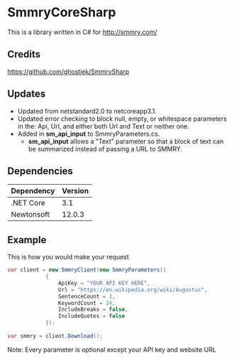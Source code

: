 # SmmryCoreSharp

This is a library written in C# for http://smmry.com/

## Credits
https://github.com/ghostiek/SmmrySharp

## Updates
* Updated from netstandard2.0 to netcoreapp3.1.
* Updated error checking to block null, empty, or whitespace parameters in the: Api, Url, and either both Url and Text or neither one.
* Added in **sm_api_input** to SmmryParameters.cs.
    * **sm_api_input** allows a "Text" parameter so that a block of text can be summarized instead of passing a URL to SMMRY.

## Dependencies
Dependency        | Version
----------------- | -------------
.NET Core         | 3.1
Newtonsoft        | 12.0.3

## Example

This is how you would make your request
```cs
var client = new SmmryClient(new SmmryParameters()
            {
                ApiKey = "YOUR API KEY HERE",
                Url = "https://en.wikipedia.org/wiki/Augustus",
                SentenceCount = 3,
                KeywordCount = 24,
                IncludeBreaks = false,
                IncludeQuotes = false
            });
            
var smmry = client.Download();
```
Note: Every parameter is optional except your API key and website URL